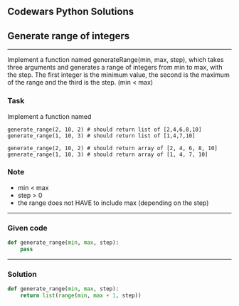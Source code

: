 
Codewars Python Solutions
---
## Generate range of integers <br>
---
Implement a function named generateRange(min, max, step), which takes three arguments and generates a range of integers from min to max, with the step. The first integer is the minimum value, the second is the maximum of the range and the third is the step. (min < max)

### Task
Implement a function named
```
generate_range(2, 10, 2) # should return list of [2,4,6,8,10]
generate_range(1, 10, 3) # should return list of [1,4,7,10]
```
```
generate_range(2, 10, 2) # should return array of [2, 4, 6, 8, 10]
generate_range(1, 10, 3) # should return array of [1, 4, 7, 10]
```
### Note
 - min < max
 - step > 0
 - the range does not HAVE to include max (depending on the step)

---
### Given code
```python
def generate_range(min, max, step):
    pass
```
---
### Solution
```python
def generate_range(min, max, step):
    return list(range(min, max + 1, step))
```
